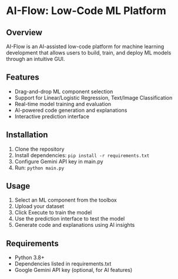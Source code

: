 # AI-Flow: Low-Code ML Platform

## Overview
AI-Flow is an AI-assisted low-code platform for machine learning development that allows users to build, train, and deploy ML models through an intuitive GUI.

## Features
- Drag-and-drop ML component selection
- Support for Linear/Logistic Regression, Text/Image Classification
- Real-time model training and evaluation
- AI-powered code generation and explanations
- Interactive prediction interface

## Installation
1. Clone the repository
2. Install dependencies: `pip install -r requirements.txt`
3. Configure Gemini API key in main.py
4. Run: `python main.py`

## Usage
1. Select an ML component from the toolbox
2. Upload your dataset
3. Click Execute to train the model
4. Use the prediction interface to test the model
5. Generate code and explanations using AI insights

## Requirements
- Python 3.8+
- Dependencies listed in requirements.txt
- Google Gemini API key (optional, for AI features)